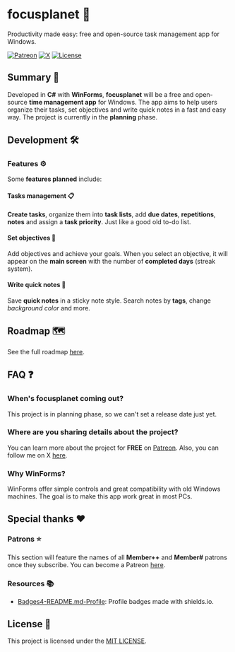 # focusplanet :rocket:
Productivity made easy: free and open-source task management app for Windows.

[![Patreon](https://img.shields.io/badge/-Support-orange?style=for-the-badge&logo=patreon)](https://patreon.com/c/IsaacAragonDEV)
[![X](https://img.shields.io/badge/-Follow-black?style=for-the-badge&logo=x)](https://x.com/IsaacOpenSource)
[![License](https://img.shields.io/badge/License-MIT-blue?style=for-the-badge)](LICENSE)


## Summary :notebook_with_decorative_cover:
Developed in **C#** with **WinForms**, **focusplanet** will be a free and open-source **time management app** for Windows. The app aims to help users organize their tasks, set objectives and write quick notes in a fast and easy way. The project is currently in the **planning** phase.

## Development :hammer_and_wrench:

### Features :gear:
Some **features planned** include:

#### Tasks management :clipboard:
**Create tasks**, organize them into **task lists**, add **due dates**, **repetitions**, **notes** and assign a **task priority**. Just like a good old to-do list. 

#### Set objectives :dart:
Add objectives and achieve your goals. When you select an objective, it will appear on the **main screen** with the number of **completed days** (streak system).

#### Write quick notes :memo:
Save **quick notes** in a sticky note style. Search notes by **tags**, change *background color* and more.

## Roadmap :world_map:
See the full roadmap [here](ROADMAP.md).

## FAQ :question:

### When's focusplanet coming out?
This project is in planning phase, so we can't set a release date just yet.

### Where are you sharing details about the project?
You can learn more about the project for **FREE** on [Patreon](https://patreon.com/c/IsaacAragonDEV). Also, you can follow me on X [here](https://x.com/IsaacOpenSource).

### Why WinForms?
WinForms offer simple controls and great compatibility with old Windows machines. The goal is to make this app work great in most PCs.

## Special thanks :heart:

### Patrons :star:
This section will feature the names of all **Member++** and **Member#** patrons once they subscribe. You can become a Patreon [here](https://patreon.com/c/IsaacAragonDEV).

### Resources :books:
- [Badges4-README.md-Profile](https://github.com/alexandresanlim/Badges4-README.md-Profile): Profile badges made with shields.io.

## License :scroll:
This project is licensed under the [MIT LICENSE](LICENSE).
